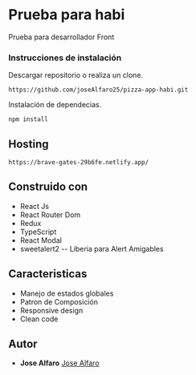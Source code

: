 # Prueba para habi 

Prueba para desarrollador Front

### Instrucciones de instalación 

Descargar repositorio o realiza un clone.

```
https://github.com/joseAlfaro25/pizza-app-habi.git
```

Instalación de dependecias.

```
npm install 
```

## Hosting
```
https://brave-gates-29b6fe.netlify.app/
```


## Construido con

* React Js
* React Router Dom
* Redux
* TypeScript
* React Modal
* sweetalert2 -- Liberia para Alert Amigables 


## Caracteristicas

* Manejo de estados globales
* Patron de Composición
* Responsive design
* Clean code


## Autor 

* **Jose Alfaro** [Jose Alfaro](https://github.com/joseAlfaro25)

